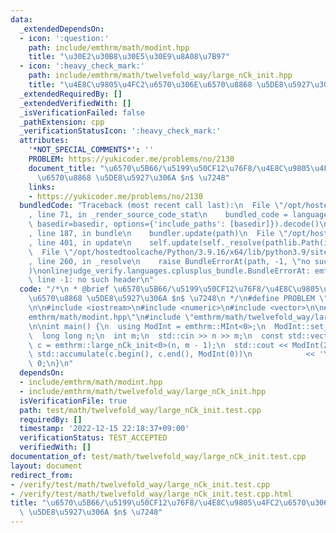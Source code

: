 ```yaml
---
data:
  _extendedDependsOn:
  - icon: ':question:'
    path: include/emthrm/math/modint.hpp
    title: "\u30E2\u30B8\u30E5\u30E9\u8A08\u7B97"
  - icon: ':heavy_check_mark:'
    path: include/emthrm/math/twelvefold_way/large_nCk_init.hpp
    title: "\u4E8C\u9805\u4FC2\u6570\u306E\u6570\u8868 \u5DE8\u5927\u306A $n$ \u7248"
  _extendedRequiredBy: []
  _extendedVerifiedWith: []
  _isVerificationFailed: false
  _pathExtension: cpp
  _verificationStatusIcon: ':heavy_check_mark:'
  attributes:
    '*NOT_SPECIAL_COMMENTS*': ''
    PROBLEM: https://yukicoder.me/problems/no/2130
    document_title: "\u6570\u5B66/\u5199\u50CF12\u76F8/\u4E8C\u9805\u4FC2\u6570\u306E\
      \u6570\u8868 \u5DE8\u5927\u306A $n$ \u7248"
    links:
    - https://yukicoder.me/problems/no/2130
  bundledCode: "Traceback (most recent call last):\n  File \"/opt/hostedtoolcache/Python/3.9.16/x64/lib/python3.9/site-packages/onlinejudge_verify/documentation/build.py\"\
    , line 71, in _render_source_code_stat\n    bundled_code = language.bundle(stat.path,\
    \ basedir=basedir, options={'include_paths': [basedir]}).decode()\n  File \"/opt/hostedtoolcache/Python/3.9.16/x64/lib/python3.9/site-packages/onlinejudge_verify/languages/cplusplus.py\"\
    , line 187, in bundle\n    bundler.update(path)\n  File \"/opt/hostedtoolcache/Python/3.9.16/x64/lib/python3.9/site-packages/onlinejudge_verify/languages/cplusplus_bundle.py\"\
    , line 401, in update\n    self.update(self._resolve(pathlib.Path(included), included_from=path))\n\
    \  File \"/opt/hostedtoolcache/Python/3.9.16/x64/lib/python3.9/site-packages/onlinejudge_verify/languages/cplusplus_bundle.py\"\
    , line 260, in _resolve\n    raise BundleErrorAt(path, -1, \"no such header\"\
    )\nonlinejudge_verify.languages.cplusplus_bundle.BundleErrorAt: emthrm/math/modint.hpp:\
    \ line -1: no such header\n"
  code: "/*\n * @brief \u6570\u5B66/\u5199\u50CF12\u76F8/\u4E8C\u9805\u4FC2\u6570\u306E\
    \u6570\u8868 \u5DE8\u5927\u306A $n$ \u7248\n */\n#define PROBLEM \"https://yukicoder.me/problems/no/2130\"\
    \n\n#include <iostream>\n#include <numeric>\n#include <vector>\n\n#include \"\
    emthrm/math/modint.hpp\"\n#include \"emthrm/math/twelvefold_way/large_nCk_init.hpp\"\
    \n\nint main() {\n  using ModInt = emthrm::MInt<0>;\n  ModInt::set_mod(998244353);\n\
    \  long long n;\n  int m;\n  std::cin >> n >> m;\n  const std::vector<ModInt>\
    \ c = emthrm::large_nCk_init<0>(n, m - 1);\n  std::cout << ModInt(2).pow(n) -\
    \ std::accumulate(c.begin(), c.end(), ModInt(0))\n            << '\\n';\n  return\
    \ 0;\n}\n"
  dependsOn:
  - include/emthrm/math/modint.hpp
  - include/emthrm/math/twelvefold_way/large_nCk_init.hpp
  isVerificationFile: true
  path: test/math/twelvefold_way/large_nCk_init.test.cpp
  requiredBy: []
  timestamp: '2022-12-15 22:18:37+09:00'
  verificationStatus: TEST_ACCEPTED
  verifiedWith: []
documentation_of: test/math/twelvefold_way/large_nCk_init.test.cpp
layout: document
redirect_from:
- /verify/test/math/twelvefold_way/large_nCk_init.test.cpp
- /verify/test/math/twelvefold_way/large_nCk_init.test.cpp.html
title: "\u6570\u5B66/\u5199\u50CF12\u76F8/\u4E8C\u9805\u4FC2\u6570\u306E\u6570\u8868\
  \ \u5DE8\u5927\u306A $n$ \u7248"
---
```

